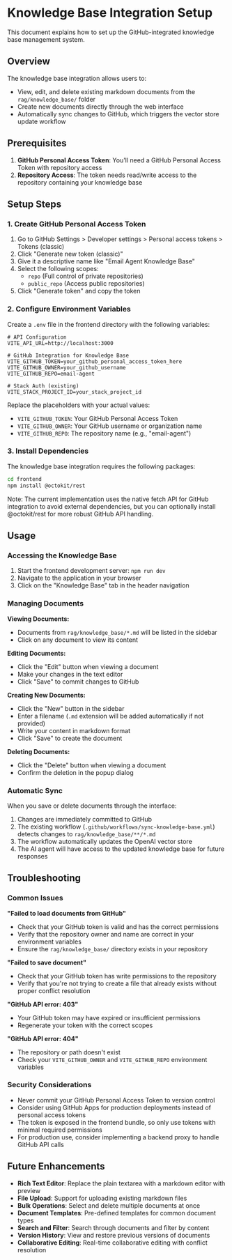 # Knowledge Base Integration Setup

This document explains how to set up the GitHub-integrated knowledge base management system.

## Overview

The knowledge base integration allows users to:
- View, edit, and delete existing markdown documents from the `rag/knowledge_base/` folder
- Create new documents directly through the web interface
- Automatically sync changes to GitHub, which triggers the vector store update workflow

## Prerequisites

1. **GitHub Personal Access Token**: You'll need a GitHub Personal Access Token with repository access
2. **Repository Access**: The token needs read/write access to the repository containing your knowledge base

## Setup Steps

### 1. Create GitHub Personal Access Token

1. Go to GitHub Settings > Developer settings > Personal access tokens > Tokens (classic)
2. Click "Generate new token (classic)"
3. Give it a descriptive name like "Email Agent Knowledge Base"
4. Select the following scopes:
   - `repo` (Full control of private repositories)
   - `public_repo` (Access public repositories)
5. Click "Generate token" and copy the token

### 2. Configure Environment Variables

Create a `.env` file in the frontend directory with the following variables:

```env
# API Configuration
VITE_API_URL=http://localhost:3000

# GitHub Integration for Knowledge Base
VITE_GITHUB_TOKEN=your_github_personal_access_token_here
VITE_GITHUB_OWNER=your_github_username
VITE_GITHUB_REPO=email-agent

# Stack Auth (existing)
VITE_STACK_PROJECT_ID=your_stack_project_id
```

Replace the placeholders with your actual values:
- `VITE_GITHUB_TOKEN`: Your GitHub Personal Access Token
- `VITE_GITHUB_OWNER`: Your GitHub username or organization name
- `VITE_GITHUB_REPO`: The repository name (e.g., "email-agent")

### 3. Install Dependencies

The knowledge base integration requires the following packages:

```bash
cd frontend
npm install @octokit/rest
```

Note: The current implementation uses the native fetch API for GitHub integration to avoid external dependencies, but you can optionally install @octokit/rest for more robust GitHub API handling.

## Usage

### Accessing the Knowledge Base

1. Start the frontend development server: `npm run dev`
2. Navigate to the application in your browser
3. Click on the "Knowledge Base" tab in the header navigation

### Managing Documents

**Viewing Documents:**
- Documents from `rag/knowledge_base/*.md` will be listed in the sidebar
- Click on any document to view its content

**Editing Documents:**
- Click the "Edit" button when viewing a document
- Make your changes in the text editor
- Click "Save" to commit changes to GitHub

**Creating New Documents:**
- Click the "New" button in the sidebar
- Enter a filename (`.md` extension will be added automatically if not provided)
- Write your content in markdown format
- Click "Save" to create the document

**Deleting Documents:**
- Click the "Delete" button when viewing a document
- Confirm the deletion in the popup dialog

### Automatic Sync

When you save or delete documents through the interface:

1. Changes are immediately committed to GitHub
2. The existing workflow (`.github/workflows/sync-knowledge-base.yml`) detects changes to `rag/knowledge_base/**/*.md`
3. The workflow automatically updates the OpenAI vector store
4. The AI agent will have access to the updated knowledge base for future responses

## Troubleshooting

### Common Issues

**"Failed to load documents from GitHub"**
- Check that your GitHub token is valid and has the correct permissions
- Verify that the repository owner and name are correct in your environment variables
- Ensure the `rag/knowledge_base/` directory exists in your repository

**"Failed to save document"**
- Check that your GitHub token has write permissions to the repository
- Verify that you're not trying to create a file that already exists without proper conflict resolution

**"GitHub API error: 403"**
- Your GitHub token may have expired or insufficient permissions
- Regenerate your token with the correct scopes

**"GitHub API error: 404"**
- The repository or path doesn't exist
- Check your `VITE_GITHUB_OWNER` and `VITE_GITHUB_REPO` environment variables

### Security Considerations

- Never commit your GitHub Personal Access Token to version control
- Consider using GitHub Apps for production deployments instead of personal access tokens
- The token is exposed in the frontend bundle, so only use tokens with minimal required permissions
- For production use, consider implementing a backend proxy to handle GitHub API calls

## Future Enhancements

- **Rich Text Editor**: Replace the plain textarea with a markdown editor with preview
- **File Upload**: Support for uploading existing markdown files
- **Bulk Operations**: Select and delete multiple documents at once
- **Document Templates**: Pre-defined templates for common document types
- **Search and Filter**: Search through documents and filter by content
- **Version History**: View and restore previous versions of documents
- **Collaborative Editing**: Real-time collaborative editing with conflict resolution 